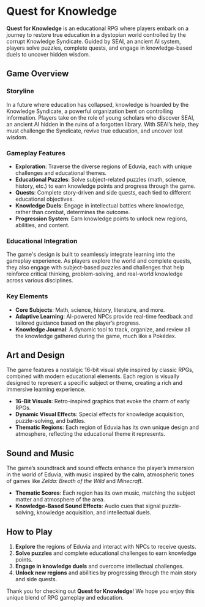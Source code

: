 # Quest for Knowledge

**Quest for Knowledge** is an educational RPG where players embark on a journey to restore true education in a dystopian world controlled by the corrupt Knowledge Syndicate. Guided by SEAI, an ancient AI system, players solve puzzles, complete quests, and engage in knowledge-based duels to uncover hidden wisdom.

## Game Overview

### Storyline

In a future where education has collapsed, knowledge is hoarded by the Knowledge Syndicate, a powerful organization bent on controlling information. Players take on the role of young scholars who discover SEAI, an ancient AI hidden in the ruins of a forgotten library. With SEAI’s help, they must challenge the Syndicate, revive true education, and uncover lost wisdom.

### Gameplay Features

- **Exploration**: Traverse the diverse regions of Eduvia, each with unique challenges and educational themes.
- **Educational Puzzles**: Solve subject-related puzzles (math, science, history, etc.) to earn knowledge points and progress through the game.
- **Quests**: Complete story-driven and side quests, each tied to different educational objectives.
- **Knowledge Duels**: Engage in intellectual battles where knowledge, rather than combat, determines the outcome.
- **Progression System**: Earn knowledge points to unlock new regions, abilities, and content.

### Educational Integration

The game's design is built to seamlessly integrate learning into the gameplay experience. As players explore the world and complete quests, they also engage with subject-based puzzles and challenges that help reinforce critical thinking, problem-solving, and real-world knowledge across various disciplines.

### Key Elements

- **Core Subjects**: Math, science, history, literature, and more.
- **Adaptive Learning**: AI-powered NPCs provide real-time feedback and tailored guidance based on the player’s progress.
- **Knowledge Journal**: A dynamic tool to track, organize, and review all the knowledge gathered during the game, much like a Pokédex.

## Art and Design

The game features a nostalgic 16-bit visual style inspired by classic RPGs, combined with modern educational elements. Each region is visually designed to represent a specific subject or theme, creating a rich and immersive learning experience.

- **16-Bit Visuals**: Retro-inspired graphics that evoke the charm of early RPGs.
- **Dynamic Visual Effects**: Special effects for knowledge acquisition, puzzle-solving, and battles.
- **Thematic Regions**: Each region of Eduvia has its own unique design and atmosphere, reflecting the educational theme it represents.

## Sound and Music

The game’s soundtrack and sound effects enhance the player’s immersion in the world of Eduvia, with music inspired by the calm, atmospheric tones of games like *Zelda: Breath of the Wild* and *Minecraft*.

- **Thematic Scores**: Each region has its own music, matching the subject matter and atmosphere of the area.
- **Knowledge-Based Sound Effects**: Audio cues that signal puzzle-solving, knowledge acquisition, and intellectual duels.

## How to Play

1. **Explore** the regions of Eduvia and interact with NPCs to receive quests.
2. **Solve puzzles** and complete educational challenges to earn knowledge points.
3. **Engage in knowledge duels** and overcome intellectual challenges.
4. **Unlock new regions** and abilities by progressing through the main story and side quests.


Thank you for checking out **Quest for Knowledge**! We hope you enjoy this unique blend of RPG gameplay and education.
